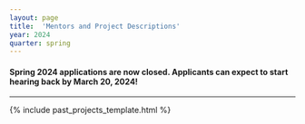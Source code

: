 ```yaml
---
layout: page
title:  'Mentors and Project Descriptions'
year: 2024
quarter: spring
---
```



<h4>
Spring 2024 applications are now closed. Applicants can expect to start hearing back by March 20, 2024!
</h4>

<hr>

{% include past_projects_template.html %}

